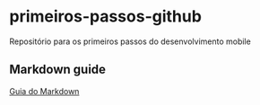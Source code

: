 # primeiros-passos-github
Repositório para os primeiros passos do desenvolvimento mobile

## Markdown guide
[Guia do Markdown](https://www.markdownguide.org/)
